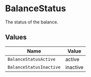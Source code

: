 # BalanceStatus

The status of the balance.


## Values

| Name                    | Value                   |
| ----------------------- | ----------------------- |
| `BalanceStatusActive`   | active                  |
| `BalanceStatusInactive` | inactive                |